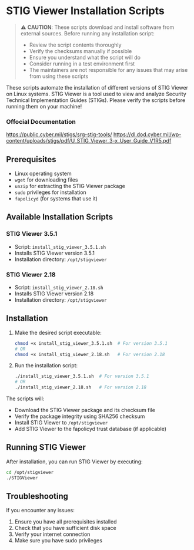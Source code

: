 # STIG Viewer Installation Scripts

> ⚠️ **CAUTION**: These scripts download and install software from external sources. Before running any installation script:
> - Review the script contents thoroughly
> - Verify the checksums manually if possible
> - Ensure you understand what the script will do
> - Consider running in a test environment first
> - The maintainers are not responsible for any issues that may arise from using these scripts

These scripts automate the installation of different versions of STIG Viewer on Linux systems. STIG Viewer is a tool used to view and analyze Security Technical Implementation Guides (STIGs). 
Please verify the scripts before running them on your machine! 

### Offocial Documentation
https://public.cyber.mil/stigs/srg-stig-tools/
https://dl.dod.cyber.mil/wp-content/uploads/stigs/pdf/U_STIG_Viewer_3-x_User_Guide_V1R5.pdf



## Prerequisites

- Linux operating system
- `wget` for downloading files
- `unzip` for extracting the STIG Viewer package
- `sudo` privileges for installation
- `fapolicyd` (for systems that use it)

## Available Installation Scripts

### STIG Viewer 3.5.1
- Script: `install_stig_viewer_3.5.1.sh`
- Installs STIG Viewer version 3.5.1
- Installation directory: `/opt/stigviewer`

### STIG Viewer 2.18
- Script: `install_stig_viewer_2.18.sh`
- Installs STIG Viewer version 2.18
- Installation directory: `/opt/stigviewer`

## Installation

1. Make the desired script executable:
   ```bash
   chmod +x install_stig_viewer_3.5.1.sh  # For version 3.5.1
   # OR
   chmod +x install_stig_viewer_2.18.sh   # For version 2.18
   ```

2. Run the installation script:
   ```bash
   ./install_stig_viewer_3.5.1.sh  # For version 3.5.1
   # OR
   ./install_stig_viewer_2.18.sh   # For version 2.18
   ```

The scripts will:
- Download the STIG Viewer package and its checksum file
- Verify the package integrity using SHA256 checksum
- Install STIG Viewer to `/opt/stigviewer`
- Add STIG Viewer to the fapolicyd trust database (if applicable)

## Running STIG Viewer

After installation, you can run STIG Viewer by executing:
```bash
cd /opt/stigviewer
./STIGViewer
```

## Troubleshooting

If you encounter any issues:
1. Ensure you have all prerequisites installed
2. Check that you have sufficient disk space
3. Verify your internet connection
4. Make sure you have sudo privileges
